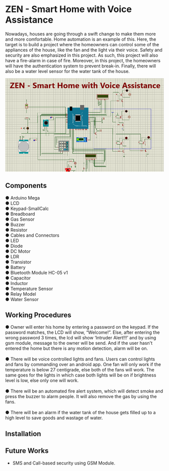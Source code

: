 # ZEN - Smart Home with Voice Assistance
Nowadays, houses are going through a swift change to make them more
and more comfortable. Home automation is an example of this. Here, the target
is to build a project where the homeowners can control some of the
appliances of the house, like the fan and the light via their voice. Safety and security
are also emphasized in this project. As such, this project will also have a
fire-alarm in case of fire. Moreover, in this project, the homeowners will
have the authentication system to prevent break-in. Finally, there will also
be a water level sensor for the water tank of the house.


   ![Project](Project2.png)

## Components

   ● Arduino Mega</br>
   ● LCD</br>
   ● Keypad-SmallCalc</br>
   ● Breadboard</br>
   ● Gas Sensor</br>
   ● Buzzer</br>
   ● Resistor</br>
   ● Cables and Connectors</br>
   ● LED</br>
   ● Diode</br>
   ● DC Motor</br>
   ● LDR</br>
   ● Transistor</br>
   ● Battery</br>
   ● Bluetooth Module HC-05 v1</br>
   ● Capacitor</br>
   ● Inductor</br>
   ● Temperature Sensor</br>
   ● Relay Model</br>
   ● Water Sensor
   
## Working Procedures

   ● Owner will enter his home by entering a password on the keypad.
   If the password matches, the LCD will show, “Welcome!”. Else,
   after entering the wrong password 3 times, the lcd will show ‘Intruder Alert!!!’ and by using gsm module, message to the owner will be send. And if the user hasn't entered the home but there is any motion detection, alarm will be on.</br></br>
   ● There will be voice controlled lights and fans. Users can
   control lights and fans by commanding over an android app. One
   fan will only work if the temperature is below 27 centigrade,
   else both of the fans will work. The same goes for the lights in
   which case both lights will be on if brightness level is low, else only one will work.</br></br>
   ● There will be an automated fire alert system, which will detect smoke
   and press the buzzer to alarm people. It will also remove the gas by using the fans.</br></br>
   ● There will be an alarm if the water tank of the house gets filled up to
   a high level to save goods and wastage of water.

## Installation

## Future Works
   - SMS and Call-based security using GSM Module.
